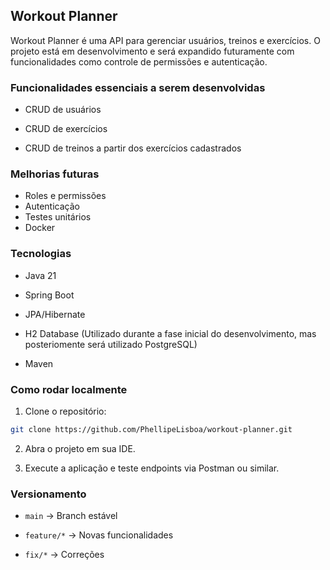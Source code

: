 ## Workout Planner

Workout Planner é uma API para gerenciar usuários, treinos e exercícios. O projeto está em desenvolvimento e será expandido futuramente com funcionalidades como controle de permissões e autenticação.

### Funcionalidades essenciais a serem desenvolvidas

- CRUD de usuários

- CRUD de exercícios

- CRUD de treinos a partir dos exercícios cadastrados

### Melhorias futuras

- Roles e permissões
- Autenticação
- Testes unitários
- Docker

### Tecnologias

- Java 21

- Spring Boot

- JPA/Hibernate

- H2 Database (Utilizado durante a fase inicial do desenvolvimento, mas posteriomente será utilizado PostgreSQL)

- Maven

### Como rodar localmente

1. Clone o repositório:

```bash
git clone https://github.com/PhellipeLisboa/workout-planner.git
```

2. Abra o projeto em sua IDE.

3. Execute a aplicação e teste endpoints via Postman ou similar.

### Versionamento

- `main` → Branch estável

- `feature/*` → Novas funcionalidades

- `fix/*` → Correções